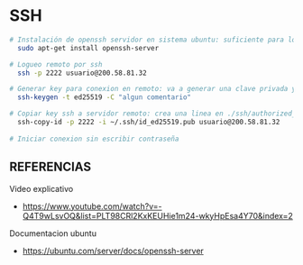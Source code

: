 SSH
===
```bash
# Instalación de openssh servidor en sistema ubuntu: suficiente para loguearse remotamente por ssh
  sudo apt-get install openssh-server

# Logueo remoto por ssh
  ssh -p 2222 usuario@200.58.81.32

# Generar key para conexion en remoto: va a generar una clave privada y una publica .pub
  ssh-keygen -t ed25519 -C "algun comentario"

# Copiar key ssh a servidor remoto: crea una linea en ./ssh/authorized_keys en el servidor remoto y ahora le host puede conectar sin necesidad del password del sistema operativo, sino solo con la clave del key creado.
  ssh-copy-id -p 2222 -i ~/.ssh/id_ed25519.pub usuario@200.58.81.32
  
# Iniciar conexion sin escribir contraseña

```


REFERENCIAS
---
Video explicativo
- https://www.youtube.com/watch?v=-Q4T9wLsvOQ&list=PLT98CRl2KxKEUHie1m24-wkyHpEsa4Y70&index=2

Documentacion ubuntu
- https://ubuntu.com/server/docs/openssh-server
